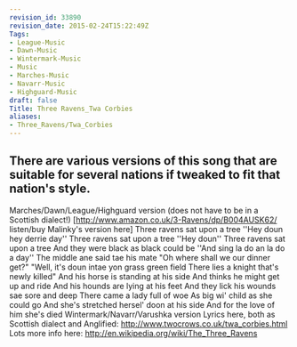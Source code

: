 ```yaml
---
revision_id: 33890
revision_date: 2015-02-24T15:22:49Z
Tags:
- League-Music
- Dawn-Music
- Wintermark-Music
- Music
- Marches-Music
- Navarr-Music
- Highguard-Music
draft: false
Title: Three Ravens_Twa Corbies
aliases:
- Three_Ravens/Twa_Corbies
---
```

There are various versions of this song that are suitable for several nations if tweaked to fit that nation's style.
---------
Marches/Dawn/League/Highguard version (does not have to be in a Scottish dialect!)
[http://www.amazon.co.uk/3-Ravens/dp/B004AUSK62/ listen/buy Malinky's version here]
Three ravens sat upon a tree
''Hey doun hey derrie day''
Three ravens sat upon a tree
''Hey doun''
Three ravens sat upon a tree
And they were black as black could be
''And sing la do an la do a day''
The middle ane said tae his mate
"Oh where shall we our dinner get?"
"Well, it's doun intae yon grass green field
There lies a knight that's newly killed"
And his horse is standing at his side
And thinks he might get up and ride
And his hounds are lying at his feet
And they lick his wounds sae sore and deep
There came a lady full of woe
As big wi' child as she could go
And she's stretched hersel' doon at his side
And for the love of him she's died
Wintermark/Navarr/Varushka version
Lyrics here, both as Scottish dialect and Anglified: http://www.twocrows.co.uk/twa_corbies.html
Lots more info here: 
http://en.wikipedia.org/wiki/The_Three_Ravens